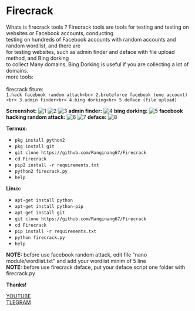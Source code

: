 # Firecrack

Whats is firecrack tools ?
Firecrack tools are tools for testing and testing on websites or Facebook accounts, conducting<br>
testing on hundreds of Facebook accounts with random accounts and random wordlist, and there are<br>
for testing websites, such as admin finder and deface with file upload method, and Bing dorking<br>
to collect Many domains, Bing Dorking is useful if you are collecting a lot of domains.<br>
more tools:<br>
<br>firecrack fiture:<br>
`1.hack facebook random attack<br>
2.bruteforce facebook (one account)<br>
3.admin finder<br>
4.bing dorking<br>
5.deface (file upload)`

**Screenshot:**
![1](https://github.com/Ranginang67/Firecrack/blob/master/img/1.png)
![2](https://github.com/Ranginang67/Firecrack/blob/master/img/2.png)
![3](https://github.com/Ranginang67/Firecrack/blob/master/img/3.png)
**admin finder:**
![4](https://github.com/Ranginang67/Firecrack/blob/master/img/admin_pan.png)
**bing dorking:**
![5](https://github.com/Ranginang67/Firecrack/blob/master/img/dorking.png)
**facebook hacking random attack:**
![6](https://github.com/Ranginang67/Firecrack/blob/master/img/random_1.png)
![7](https://github.com/Ranginang67/Firecrack/blob/master/img/random_2.png)
**deface:**
![8](https://github.com/Ranginang67/Firecrack/blob/master/img/deface.png)

**Termux:**
* `pkg install python2`
* `pkg install git`
* `git clone https://github.com/Ranginang67/Firecrack`
* `cd Firecrack`
* `pip2 install -r requirements.txt`
* `python2 firecrack.py`
* `help`

**Linux:**
* `apt-get install python`
* `apt-get install python-pip`
* `apt-get install git`
* `git clone https://github.com/Ranginang67/Firecrack`
* `cd Firecrack`
* `pip install -r requirements.txt`
* `python firecrack.py`
* `help`

**NOTE:** before use facebook random attack, edit file "nano module/wordlist.txt" and add your wordlist minim of 5 line<br>
**NOTE:** before use firecrack deface, put your deface script one folder with firecrack.py

**Thanks!**

[YOUTUBE](https://www.youtube.com/channel/UCNMD5U02GFeWLqmrl_XSPGQ) <br>
[TLEGRAM](https://t.me/Msambari)
